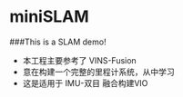 # miniSLAM
###This is a SLAM demo!

* 本工程主要参考了 VINS-Fusion
* 意在构建一个完整的里程计系统，从中学习
* 这是适用于 IMU-双目 融合构建VIO
